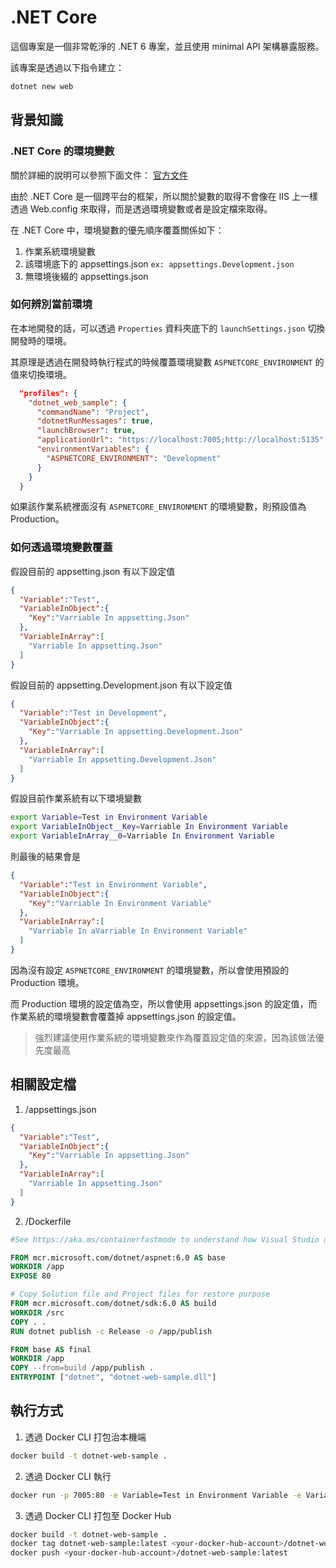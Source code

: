# .NET Core

這個專案是一個非常乾淨的 .NET 6 專案，並且使用 minimal API 架構暴露服務。

該專案是透過以下指令建立：

```bash
dotnet new web 
```

## 背景知識

### .NET Core 的環境變數

關於詳細的說明可以參照下面文件：
[官方文件](https://learn.microsoft.com/en-us/aspnet/core/fundamentals/configuration/?tabs=basicconfiguration&view=aspnetcore-6.0)

由於 .NET Core 是一個跨平台的框架，所以關於變數的取得不會像在 IIS 上一樣透過 Web.config 來取得，而是透過環境變數或者是設定檔來取得。

在 .NET Core 中，環境變數的優先順序覆蓋關係如下：

1. 作業系統環境變數
2. 該環境底下的 appsettings.json `ex: appsettings.Development.json`
3. 無環境後綴的 appsettings.json

### 如何辨別當前環境

在本地開發的話，可以透過 `Properties` 資料夾底下的 `launchSettings.json` 切換開發時的環境。

其原理是透過在開發時執行程式的時候覆蓋環境變數 `ASPNETCORE_ENVIRONMENT` 的值來切換環境。

```json
  "profiles": {
    "dotnet_web_sample": {
      "commandName": "Project",
      "dotnetRunMessages": true,
      "launchBrowser": true,
      "applicationUrl": "https://localhost:7005;http://localhost:5135",
      "environmentVariables": {
        "ASPNETCORE_ENVIRONMENT": "Development"
      }
    }
  }
```

如果該作業系統裡面沒有 `ASPNETCORE_ENVIRONMENT` 的環境變數，則預設值為 Production。

### 如何透過環境變數覆蓋

假設目前的 appsetting.json 有以下設定值

```json
{
  "Variable":"Test",
  "VariableInObject":{
    "Key":"Varriable In appsetting.Json"
  },
  "VariableInArray":[
    "Varriable In appsetting.Json"
  ]
}
```

假設目前的 appsetting.Development.json 有以下設定值

```json
{
  "Variable":"Test in Development",
  "VariableInObject":{
    "Key":"Varriable In appsetting.Development.Json"
  },
  "VariableInArray":[
    "Varriable In appsetting.Development.Json"
  ]
}
```

假設目前作業系統有以下環境變數

```bash
export Variable=Test in Environment Variable
export VariableInObject__Key=Varriable In Environment Variable
export VariableInArray__0=Varriable In Environment Variable
```

則最後的結果會是

```json
{
  "Variable":"Test in Environment Variable",
  "VariableInObject":{
    "Key":"Varriable In Environment Variable"
  },
  "VariableInArray":[
    "Varriable In aVarriable In Environment Variable"
  ]
}
```

因為沒有設定 `ASPNETCORE_ENVIRONMENT` 的環境變數，所以會使用預設的 Production 環境。

而 Production 環境的設定值為空，所以會使用 appsettings.json 的設定值，而作業系統的環境變數會覆蓋掉 appsettings.json 的設定值。

> 強烈建議使用作業系統的環境變數來作為覆蓋設定值的來源，因為該做法優先度最高

## 相關設定檔

1. /appsettings.json

```json
{
  "Variable":"Test",
  "VariableInObject":{
    "Key":"Varriable In appsetting.Json"
  },
  "VariableInArray":[
    "Varriable In appsetting.Json"
  ]
}
```

2. /Dockerfile

```dockerfile
#See https://aka.ms/containerfastmode to understand how Visual Studio uses this Dockerfile to build your images for faster debugging.

FROM mcr.microsoft.com/dotnet/aspnet:6.0 AS base
WORKDIR /app
EXPOSE 80

# Copy Solution file and Project files for restore purpose
FROM mcr.microsoft.com/dotnet/sdk:6.0 AS build
WORKDIR /src
COPY . .
RUN dotnet publish -c Release -o /app/publish

FROM base AS final
WORKDIR /app
COPY --from=build /app/publish .
ENTRYPOINT ["dotnet", "dotnet-web-sample.dll"]
```

## 執行方式

1. 透過 Docker CLI 打包治本機端

```bash
docker build -t dotnet-web-sample .
```

2. 透過 Docker CLI 執行

```bash
docker run -p 7005:80 -e Variable=Test in Environment Variable -e VariableInObject__Key=Varriable In Environment Variable -e VariableInArray__0=Varriable In Environment Variable dotnet-web-sample
```

3. 透過 Docker CLI 打包至 Docker Hub

```bash
docker build -t dotnet-web-sample .
docker tag dotnet-web-sample:latest <your-docker-hub-account>/dotnet-web-sample:latest
docker push <your-docker-hub-account>/dotnet-web-sample:latest
```
